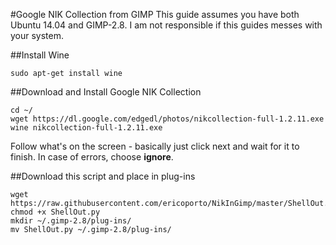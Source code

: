 #Google NIK Collection from GIMP
This guide assumes you have both Ubuntu 14.04 and GIMP-2.8. I am not responsible
if this guides messes with your system.

##Install Wine

    sudo apt-get install wine

##Download and Install Google NIK Collection

    cd ~/
    wget https://dl.google.com/edgedl/photos/nikcollection-full-1.2.11.exe
    wine nikcollection-full-1.2.11.exe

Follow what's on the screen - basically just click next and wait for it to
finish. In case of errors, choose **ignore**.

##Download this script and place in plug-ins

    wget https://raw.githubusercontent.com/ericoporto/NikInGimp/master/ShellOut.py
    chmod +x ShellOut.py
    mkdir ~/.gimp-2.8/plug-ins/
    mv ShellOut.py ~/.gimp-2.8/plug-ins/
